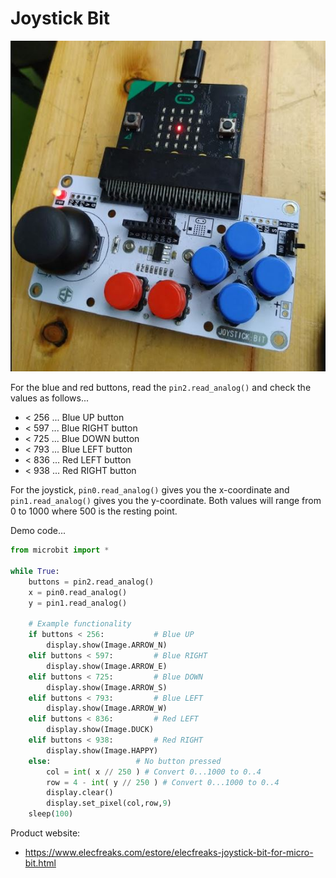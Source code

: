 # Joystick Bit

![](img/joystick.jpg)


For the blue and red buttons, read the `pin2.read_analog()` and check the values as follows...

* < 256 ... Blue UP button
* < 597 ... Blue RIGHT button
* < 725 ... Blue DOWN button
* < 793 ... Blue LEFT button
* < 836 ... Red LEFT button
* < 938 ... Red RIGHT button

For the joystick, `pin0.read_analog()` gives you the x-coordinate and `pin1.read_analog()` gives you the y-coordinate. Both values will range from 0 to 1000 where 500 is the resting point.

Demo code...

```python
from microbit import *

while True:
    buttons = pin2.read_analog() 
    x = pin0.read_analog()
    y = pin1.read_analog()

    # Example functionality
    if buttons < 256:           # Blue UP
        display.show(Image.ARROW_N)
    elif buttons < 597:         # Blue RIGHT
        display.show(Image.ARROW_E)
    elif buttons < 725:         # Blue DOWN
        display.show(Image.ARROW_S)
    elif buttons < 793:         # Blue LEFT
        display.show(Image.ARROW_W)
    elif buttons < 836:         # Red LEFT
        display.show(Image.DUCK)
    elif buttons < 938:         # Red RIGHT
        display.show(Image.HAPPY)
    else:                   # No button pressed
        col = int( x // 250 ) # Convert 0...1000 to 0..4
        row = 4 - int( y // 250 ) # Convert 0...1000 to 0..4
        display.clear()
        display.set_pixel(col,row,9)
    sleep(100)
```

Product website:

* https://www.elecfreaks.com/estore/elecfreaks-joystick-bit-for-micro-bit.html
